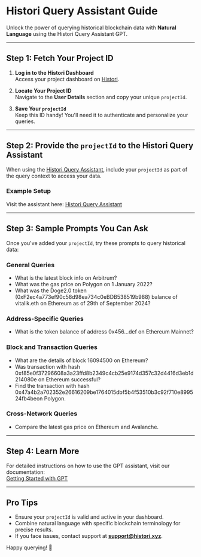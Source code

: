 # Histori Query Assistant Guide  

Unlock the power of querying historical blockchain data with **Natural Language** using the Histori Query Assistant GPT.

---

## Step 1: Fetch Your Project ID  

1. **Log in to the Histori Dashboard**  
   Access your project dashboard on [Histori](https://histori.xyz).  

2. **Locate Your Project ID**  
   Navigate to the **User Details** section and copy your unique `projectId`.  

3. **Save Your `projectId`**  
   Keep this ID handy! You'll need it to authenticate and personalize your queries.  

---

## Step 2: Provide the `projectId` to the Histori Query Assistant  

When using the [Histori Query Assistant]( https://chatgpt.com/g/g-6735c71f43c081908d3729de9504cc67-histori-query-assistant), include your `projectId` as part of the query context to access your data.  

### Example Setup  
Visit the assistant here: [Histori Query Assistant](https://chatgpt.com/g/g-6735c71f43c081908d3729de9504cc67-histori-query-assistant)  

---

## Step 3: Sample Prompts You Can Ask  

Once you've added your `projectId`, try these prompts to query historical data:  

### General Queries  
- What is the latest block info on Arbitrum?
- What was the gas price on Polygon on 1 January 2022?
- What was the Doge2.0 token (0xF2ec4a773ef90c58d98ea734c0eBDB538519b988) balance of vitalik.eth on Ethereum as of 29th of September 2024?

### Address-Specific Queries  
- What is the token balance of address 0x456...def on Ethereum Mainnet?  

### Block and Transaction Queries  
- What are the details of block 16094500 on Ethereum?
- Was transaction with hash 0xf85e0f37296608a3a23ffd8b2349c4cb25e9174d357c32d4416d3eb1d214080e on Ethereum successful?
- Find the transaction with hash 0x47a4b2a702352e26616209be1764015dbf5b4f53510b3c92f710e899524fb4beon Polygon.

### Cross-Network Queries  
- Compare the latest gas price on Ethereum and Avalanche.

---

## Step 4: Learn More  

For detailed instructions on how to use the GPT assistant, visit our documentation:  
[Getting Started with GPT](https://docs.histori.xyz/start/gpt)  

---

## Pro Tips  

- Ensure your `projectId` is valid and active in your dashboard.  
- Combine natural language with specific blockchain terminology for precise results.  
- If you face issues, contact support at **support@histori.xyz**.  

Happy querying! 🚀  

